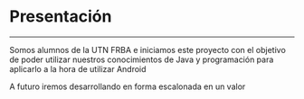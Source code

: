 # Presentación
---

Somos alumnos de la UTN FRBA e iniciamos este proyecto con el objetivo de poder utilizar nuestros conocimientos de Java y programación para aplicarlo a la hora de utilizar Android

A futuro iremos desarrollando en forma escalonada en un valor
